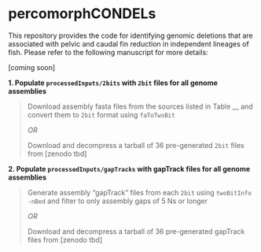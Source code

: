 # percomorphCONDELs

This repository provides the code for identifying genomic deletions that are associated with pelvic and caudal fin reduction in independent lineages of fish. Please refer to the following manuscript for more details:

[coming soon]


**1. Populate `processedInputs/2bits` with `2bit` files for all genome assemblies**

> Download assembly fasta files from the sources listed in Table __ and convert them to `2bit` format using `faToTwoBit`
>
> *OR*
>
> Download and decompress a tarball of 36 pre-generated `2bit` files from [zenodo tbd]

**2. Populate `processedInputs/gapTracks` with gapTrack files for all genome assemblies**

>Generate assembly “gapTrack” files from each `2bit` using `twoBitInfo -nBed` and filter to only assembly gaps of 5 Ns or longer
>
> *OR*
>
> Download and decompress a tarball of 36 pre-generated gapTrack files from [zenodo tbd]

